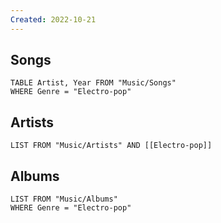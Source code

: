 ```yaml
---
Created: 2022-10-21 
---
```

Songs
---
```dataview
TABLE Artist, Year FROM "Music/Songs"
WHERE Genre = "Electro-pop"
```
Artists
---
```dataview
LIST FROM "Music/Artists" AND [[Electro-pop]]
```
Albums
---
```dataview
LIST FROM "Music/Albums"
WHERE Genre = "Electro-pop"
```